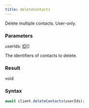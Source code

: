 ```yaml
---
title: deleteContacts
---
```


Delete multiple contacts. User-only.


### Parameters 

<div class="flex flex-col gap-3"><div><div class="font-mono" id="p_userIds" data-anchor><span class="font-bold">userIds</span><span class="opacity-50">:</span> <a href="/types/id"  >ID</a><span class="opacity-50">[]</span></div><div class="pl-3"><div class="no-margin">

The identifiers of contacts to delete.

</div></div></div></div>

### Result 

<div class="font-mono"><span>void</span></div>

### Syntax

```ts
await client.deleteContacts(userIds);
```



